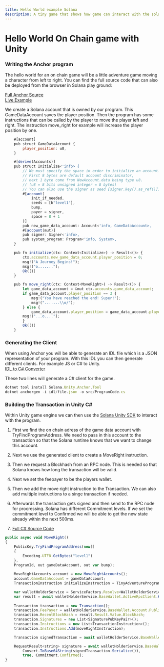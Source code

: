```yaml
---
title: Hello World example Solana
description: A tiny game that shows how game can interact with the solana block chain
---
```


# Hello World On Chain game with Unity

### Writing the Anchor program

The hello world for an on chain game will be a little adventure game moving a character from left to right. 
You can find the full source code that can also be deployed from the browser in Solana play ground:

[Full Anchor Source](https://beta.solpg.io/tutorials/tiny-adventure)<br />
[Live Example](https://solplay.de/TinyAdventure/index.html)<br />

We create a Solana account that is owned by our program. This GameDataAccount saves the player position. Then the program has some instructions that can be called by the player to move the player left and right. The instruction move_right for example will increase the player position by one.  

```js
    #[account]
    pub struct GameDataAccount {
        player_position: u8,
    }

    #[derive(Accounts)]
    pub struct Initialize<'info> {
        // We must specify the space in order to initialize an account.
        // First 8 bytes are default account discriminator,
        // next 1 byte come from NewAccount.data being type u8.
        // (u8 = 8 bits unsigned integer = 8 bytes)
        // You can also use the signer as seed [signer.key().as_ref()],
        #[account(
            init_if_needed,
            seeds = [b"level1"],
            bump,
            payer = signer,
            space = 8 + 1
        )]
        pub new_game_data_account: Account<'info, GameDataAccount>,
        #[account(mut)]
        pub signer: Signer<'info>,
        pub system_program: Program<'info, System>,
    }

    pub fn initialize(ctx: Context<Initialize>) -> Result<()> {
        ctx.accounts.new_game_data_account.player_position = 0;
        msg!("A Journey Begins!");
        msg!("o.......");
        Ok(())
    }

    pub fn move_right(ctx: Context<MoveRight>) -> Result<()> {
        let game_data_account = &mut ctx.accounts.game_data_account;
        if game_data_account.player_position == 3 {
            msg!("You have reached the end! Super!");
            msg!(".......\\o/");
        } else {
            game_data_account.player_position = game_data_account.player_position + 1;
        msg!("...o....");
        }
        Ok(())
    }

```

### Generating the Client

When using Anchor you will be able to generate an IDL file which is a JSON representation of your program.
With this IDL you can then generate different clients. For example JS or C# to Unity.  <br />
[IDL to C# Converter](https://github.com/magicblock-labs/Solana.Unity.Anchor)<br />

These two lines will generate a C# client for the game. 

```js
dotnet tool install Solana.Unity.Anchor.Tool
dotnet anchorgen -i idl/file.json -o src/ProgramCode.cs
```

### Building the Transaction in Unity C#

Within Unity game engine we can then use the [Solana Unity SDK](https://assetstore.unity.com/packages/decentralization/infrastructure/solana-sdk-for-unity-246931) to interact with the program. 
1. First we find the on chain adress of the game data account with TryFindProgramAddress. 
We need to pass in this account to the transaction so that the Solana runtime knows that we want to change this account. 
2. Next we use the generated client to create a MoveRight instruction. 
3. Then we request a Blockhash from an RPC node. This is needed so that Solana knows how long the transaction will be valid. 
4. Next we set the feepayer to be the players wallet. 
5. Then we add the move right instruction to the Transaction. We can also add multiple instructions to a singe transaction if needed. 
6. Afterwards the transaction gets signed and then send to the RPC node for procressing. 
Solana has different Commitment levels. If we set the commitment level to Confirmed we will be able to get the new state already within the next 500ms. 

7. [Full C# Source Code](https://github.com/Woody4618/SolPlay_Unity_SDK/tree/main/Assets/SolPlay/Examples/TinyAdventure)

```js
public async void MoveRight()
{
    PublicKey.TryFindProgramAddress(new[]
    {
        Encoding.UTF8.GetBytes("level1")
    },
    ProgramId, out gameDataAccount, out var bump);
    
    MoveRightAccounts account = new MoveRightAccounts();
    account.GameDataAccount = gameDataAccount;
    TransactionInstruction initializeInstruction = TinyAdventureProgram.MoveRight(account, ProgramId);

    var walletHolderService = ServiceFactory.Resolve<WalletHolderService>();
    var result = await walletHolderService.BaseWallet.ActiveRpcClient.GetRecentBlockHashAsync(Commitment.Confirmed);
    
    Transaction transaction = new Transaction();
    transaction.FeePayer = walletHolderService.BaseWallet.Account.PublicKey;
    transaction.RecentBlockHash = result.Result.Value.Blockhash;
    transaction.Signatures = new List<SignaturePubKeyPair>();
    transaction.Instructions = new List<TransactionInstruction>();
    transaction.Instructions.Add(moveRightInstruction);

    Transaction signedTransaction = await walletHolderService.BaseWallet.SignTransaction(transaction);

    RequestResult<string> signature = await walletHolderService.BaseWallet.ActiveRpcClient.SendTransactionAsync(
        Convert.ToBase64String(signedTransaction.Serialize()),
        true, Commitment.Confirmed);
}
```